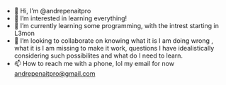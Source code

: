 - 👋 Hi, I’m @andrepenaitpro
- 👀 I’m interested in learning everything!
- 🌱 I’m currently learning some programming, with the intrest starting in L3mon
- 💞️ I’m looking to collaborate on knowing what it is I am doing wrong , what it is I am missing to make it work, questions I have idealistically considering such possibilites and what do I need to learn.
- 📫 How to reach me with a phone, lol my email for now andrepenaitpro@gmail.com

<!---
andrepenaitpro/andrepenaitpro is a ✨ special ✨ repository because its `README.md` (this file) appears on your GitHub profile.
You can click the Preview link to take a look at your changes.
--->
